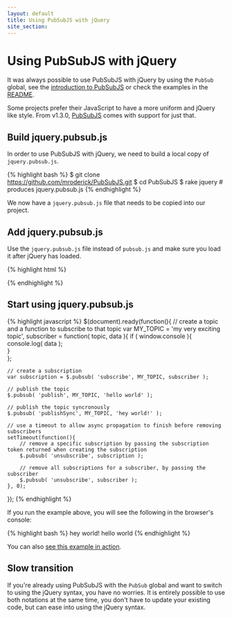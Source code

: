 ```yaml
---
layout: default
title: Using PubSubJS with jQuery
site_section: 
---
```


# Using PubSubJS with jQuery

It was always possible to use PubSubJS with jQuery by using the `PubSub` global, see the [introduction to PubSubJS](./2010/10/12/introducing-pubsubjs-a-library-for-doing-publish-subscribe-in-javascript/) or check the examples in the [README](https://github.com/mroderick/PubSubJS/blob/master/README.md).

Some projects prefer their JavaScript to have a more uniform and jQuery like style. From v1.3.0, [PubSubJS](https://github.com/mroderick/PubSubJS) comes with support for just that.

## Build jquery.pubsub.js

In order to use PubSubJS with jQuery, we need to build a local copy of `jquery.pubsub.js`.

{% highlight bash %}
$ git clone https://github.com/mroderick/PubSubJS.git
$ cd PubSubJS
$ rake jquery # produces jquery.pubsub.js
{% endhighlight %}

We now have a `jquery.pubsub.js` file that needs to be copied into our project.

## Add jquery.pubsub.js

Use the `jquery.pubsub.js` file instead of `pubsub.js` and make sure you load it after jQuery has loaded. 

{% highlight html %}
<!doctype html>
<html>
    <head>
        <script src="jquery-1.7.2.js"></script>
        <script src="jquery.pubsub.js"></script>
    </head>
</html>
{% endhighlight %}

## Start using jquery.pubsub.js

{% highlight javascript %}
$(document).ready(function(){
    // create a topic and a function to subscribe to that topic
    var MY_TOPIC = 'my very exciting topic',
        subscriber = function( topic, data ){
            if ( window.console ){
                console.log( data );    
            }                   
        };

    // create a subscription
    var subscription = $.pubsub( 'subscribe', MY_TOPIC, subscriber );

    // publish the topic
    $.pubsub( 'publish', MY_TOPIC, 'hello world' );

    // publish the topic syncronously
    $.pubsub( 'publishSync', MY_TOPIC, 'hey world!' );

    // use a timeout to allow async propagation to finish before removing subscribers
    setTimeout(function(){
        // remove a specific subscription by passing the subscription token returned when creating the subscription
        $.pubsub( 'unsubscribe', subscription );

        // remove all subscriptions for a subscriber, by passing the subscriber
        $.pubsub( 'unsubscribe', subscriber );
    }, 0);
});
{% endhighlight %}

If you run the example above, you will see the following in the browser's console:

{% highlight bash %}
hey world!
hello world
{% endhighlight %}

You can also [see this example in action](example.html).

## Slow transition

If you're already using PubSubJS with the `PubSub` global and want to switch to using the jQuery syntax, you have no worries. It is entirely possible to use both notations at the same time, you don't have to update your existing code, but can ease into using the jQuery syntax.